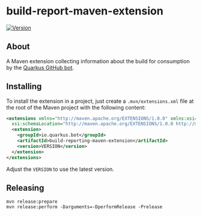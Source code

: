 # build-report-maven-extension

[![Version](https://img.shields.io/maven-central/v/io.quarkus.bot/build-reporting-maven-extension?logo=apache-maven&style=for-the-badge)](https://search.maven.org/artifact/io.quarkus.bot/build-reporting-maven-extension)

## About

A Maven extension collecting information about the build for consumption by the [Quarkus GitHub bot](https://github.com/quarkusio/quarkus-github-bot).

## Installing

To install the extension in a project, just create a `.mvn/extensions.xml` file at the root of the Maven project with the following content:

```xml
<extensions xmlns="http://maven.apache.org/EXTENSIONS/1.0.0" xmlns:xsi="http://www.w3.org/2001/XMLSchema-instance"
  xsi:schemaLocation="http://maven.apache.org/EXTENSIONS/1.0.0 http://maven.apache.org/xsd/core-extensions-1.0.0.xsd">
  <extension>
    <groupId>io.quarkus.bot</groupId>
    <artifactId>build-reporting-maven-extension</artifactId>
    <version>VERSION</version>
  </extension>
</extensions>
```

Adjust the `VERSION` to use the latest version.

## Releasing

```
mvn release:prepare
mvn release:perform -Darguments=-DperformRelease -Prelease
```
